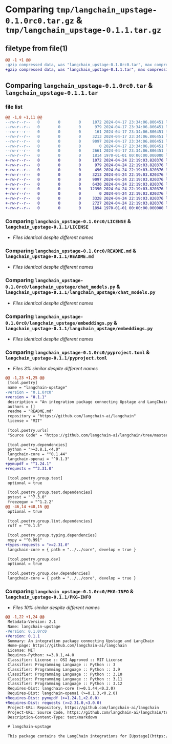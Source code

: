 # Comparing `tmp/langchain_upstage-0.1.0rc0.tar.gz` & `tmp/langchain_upstage-0.1.1.tar.gz`

## filetype from file(1)

```diff
@@ -1 +1 @@
-gzip compressed data, was "langchain_upstage-0.1.0rc0.tar", max compression
+gzip compressed data, was "langchain_upstage-0.1.1.tar", max compression
```

## Comparing `langchain_upstage-0.1.0rc0.tar` & `langchain_upstage-0.1.1.tar`

### file list

```diff
@@ -1,8 +1,11 @@
--rw-r--r--   0        0        0     1072 2024-04-17 23:34:06.806451 langchain_upstage-0.1.0rc0/LICENSE
--rw-r--r--   0        0        0      979 2024-04-17 23:34:06.806451 langchain_upstage-0.1.0rc0/README.md
--rw-r--r--   0        0        0      161 2024-04-17 23:34:06.806451 langchain_upstage-0.1.0rc0/langchain_upstage/__init__.py
--rw-r--r--   0        0        0     3213 2024-04-17 23:34:06.806451 langchain_upstage-0.1.0rc0/langchain_upstage/chat_models.py
--rw-r--r--   0        0        0     9097 2024-04-17 23:34:06.806451 langchain_upstage-0.1.0rc0/langchain_upstage/embeddings.py
--rw-r--r--   0        0        0        0 2024-04-17 23:34:06.806451 langchain_upstage-0.1.0rc0/langchain_upstage/py.typed
--rw-r--r--   0        0        0     2661 2024-04-17 23:34:06.806451 langchain_upstage-0.1.0rc0/pyproject.toml
--rw-r--r--   0        0        0     1814 1970-01-01 00:00:00.000000 langchain_upstage-0.1.0rc0/PKG-INFO
+-rw-r--r--   0        0        0     1072 2024-04-24 22:19:03.820376 langchain_upstage-0.1.1/LICENSE
+-rw-r--r--   0        0        0      979 2024-04-24 22:19:03.820376 langchain_upstage-0.1.1/README.md
+-rw-r--r--   0        0        0      496 2024-04-24 22:19:03.820376 langchain_upstage-0.1.1/langchain_upstage/__init__.py
+-rw-r--r--   0        0        0     3213 2024-04-24 22:19:03.820376 langchain_upstage-0.1.1/langchain_upstage/chat_models.py
+-rw-r--r--   0        0        0     9097 2024-04-24 22:19:03.820376 langchain_upstage-0.1.1/langchain_upstage/embeddings.py
+-rw-r--r--   0        0        0     6430 2024-04-24 22:19:03.820376 langchain_upstage-0.1.1/langchain_upstage/layout_analysis.py
+-rw-r--r--   0        0        0    12390 2024-04-24 22:19:03.820376 langchain_upstage-0.1.1/langchain_upstage/layout_analysis_parsers.py
+-rw-r--r--   0        0        0        0 2024-04-24 22:19:03.820376 langchain_upstage-0.1.1/langchain_upstage/py.typed
+-rw-r--r--   0        0        0     3328 2024-04-24 22:19:03.820376 langchain_upstage-0.1.1/langchain_upstage/tools/groundedness_check.py
+-rw-r--r--   0        0        0     2727 2024-04-24 22:19:03.820376 langchain_upstage-0.1.1/pyproject.toml
+-rw-r--r--   0        0        0     1894 1970-01-01 00:00:00.000000 langchain_upstage-0.1.1/PKG-INFO
```

### Comparing `langchain_upstage-0.1.0rc0/LICENSE` & `langchain_upstage-0.1.1/LICENSE`

 * *Files identical despite different names*

### Comparing `langchain_upstage-0.1.0rc0/README.md` & `langchain_upstage-0.1.1/README.md`

 * *Files identical despite different names*

### Comparing `langchain_upstage-0.1.0rc0/langchain_upstage/chat_models.py` & `langchain_upstage-0.1.1/langchain_upstage/chat_models.py`

 * *Files identical despite different names*

### Comparing `langchain_upstage-0.1.0rc0/langchain_upstage/embeddings.py` & `langchain_upstage-0.1.1/langchain_upstage/embeddings.py`

 * *Files identical despite different names*

### Comparing `langchain_upstage-0.1.0rc0/pyproject.toml` & `langchain_upstage-0.1.1/pyproject.toml`

 * *Files 3% similar despite different names*

```diff
@@ -1,23 +1,25 @@
 [tool.poetry]
 name = "langchain-upstage"
-version = "0.1.0rc0"
+version = "0.1.1"
 description = "An integration package connecting Upstage and LangChain"
 authors = []
 readme = "README.md"
 repository = "https://github.com/langchain-ai/langchain"
 license = "MIT"
 
 [tool.poetry.urls]
 "Source Code" = "https://github.com/langchain-ai/langchain/tree/master/libs/partners/upstage"
 
 [tool.poetry.dependencies]
 python = ">=3.8.1,<4.0"
 langchain-core = "^0.1.44"
 langchain-openai = "^0.1.3"
+pymupdf = "^1.24.1"
+requests = "^2.31.0"
 
 [tool.poetry.group.test]
 optional = true
 
 [tool.poetry.group.test.dependencies]
 pytest = "^7.3.0"
 freezegun = "^1.2.2"
@@ -46,14 +48,15 @@
 optional = true
 
 [tool.poetry.group.lint.dependencies]
 ruff = "^0.1.5"
 
 [tool.poetry.group.typing.dependencies]
 mypy = "^0.991"
+types-requests = ">=2.31.0"
 langchain-core = { path = "../../core", develop = true }
 
 [tool.poetry.group.dev]
 optional = true
 
 [tool.poetry.group.dev.dependencies]
 langchain-core = { path = "../../core", develop = true }
```

### Comparing `langchain_upstage-0.1.0rc0/PKG-INFO` & `langchain_upstage-0.1.1/PKG-INFO`

 * *Files 10% similar despite different names*

```diff
@@ -1,22 +1,24 @@
 Metadata-Version: 2.1
 Name: langchain-upstage
-Version: 0.1.0rc0
+Version: 0.1.1
 Summary: An integration package connecting Upstage and LangChain
 Home-page: https://github.com/langchain-ai/langchain
 License: MIT
 Requires-Python: >=3.8.1,<4.0
 Classifier: License :: OSI Approved :: MIT License
 Classifier: Programming Language :: Python :: 3
 Classifier: Programming Language :: Python :: 3.9
 Classifier: Programming Language :: Python :: 3.10
 Classifier: Programming Language :: Python :: 3.11
 Classifier: Programming Language :: Python :: 3.12
 Requires-Dist: langchain-core (>=0.1.44,<0.2.0)
 Requires-Dist: langchain-openai (>=0.1.3,<0.2.0)
+Requires-Dist: pymupdf (>=1.24.1,<2.0.0)
+Requires-Dist: requests (>=2.31.0,<3.0.0)
 Project-URL: Repository, https://github.com/langchain-ai/langchain
 Project-URL: Source Code, https://github.com/langchain-ai/langchain/tree/master/libs/partners/upstage
 Description-Content-Type: text/markdown
 
 # langchain-upstage
 
 This package contains the LangChain integrations for [Upstage](https://upstage.ai) through their [APIs](https://developers.upstage.ai/docs/getting-started/models).
```

